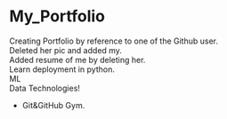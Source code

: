 # My_Portfolio
Creating Portfolio by reference to one of the Github user.
<br>
Deleted her pic and added my.
<br>
Added resume of me by deleting her.
<br>
Learn deployment in python.
<br>
ML
<br>
Data Technologies!
- Git&GitHub Gym.
